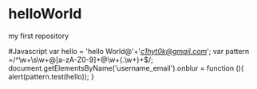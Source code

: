 # helloWorld
my first repository


#Javascript
var hello = 'hello World@'+'*c1hyt0k@gmail.com*';
var pattern =/^\w+\s\w+@[a-zA-Z0-9]+@\w+(\.\w+)+$/;
document.getElementsByName('username_email').onblur = function (){
    alert(pattern.test(hello));
}
